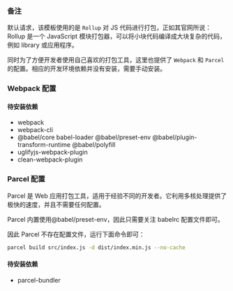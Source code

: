 ### 备注
默认请求，该模板使用的是 `Rollup` 对 JS 代码进行打包，正如其官网所说：Rollup 是一个 JavaScript 模块打包器，可以将小块代码编译成大块复杂的代码，例如 library 或应用程序。

同时为了方便开发者使用自己喜欢的打包工具，这里也提供了 `Webpack` 和 `Parcel` 的配置。相应的开发环境依赖并没有安装，需要手动安装。

### Webpack 配置

#### 待安装依赖
* webpack
* webpack-cli
* @babel/core babel-loader @babel/preset-env  @babel/plugin-transform-runtime @babel/polyfill
* uglifyjs-webpack-plugin
* clean-webpack-plugin

### Parcel 配置
Parcel 是 Web 应用打包工具，适用于经验不同的开发者。它利用多核处理提供了极快的速度，并且不需要任何配置。

Parcel 内置使用@babel/preset-env，因此只需要关注 babelrc 配置文件即可。

因此 Parcel 不存在配置文件，运行下面命令即可：

```sh
parcel build src/index.js -d dist/index.min.js --no-cache
```
#### 待安装依赖
* parcel-bundler
